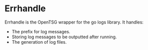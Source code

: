 # Errhandle

Errhandle is the OpenTSG wrapper for the go logs library.
It handles:

- The prefix for log messages.
- Storing log messages to be outputted after running.
- The generation of log files.
